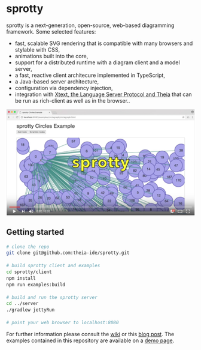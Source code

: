 # sprotty
sprotty is a next-generation, open-source, web-based diagramming framework. Some selected features:

* fast, scalable SVG rendering that is compatible with many browsers and stylable with CSS,
* animations built into the core,
* support for a distributed runtime with a diagram client and a model server,
* a fast, reactive client architecure implemented in TypeScript,
* a Java-based server architecture,
* configuration via dependency injection,
* integration with [Xtext, the Language Server Protocol and Theia](https://github.com/theia-ide/theia-sprotty-example) that can be run as rich-client as well as in the browser..

[![sprotty demo](./sprotty_demo_screenshot.png)](http://www.youtube.com/watch?v=IydM4l7WFKk "sprotty demo")

## Getting started

```bash
# clone the repo
git clone git@github.com:theia-ide/sprotty.git

# build sprotty client and examples
cd sprotty/client
npm install
npm run examples:build

# build and run the sprotty server
cd ../server
./gradlew jettyRun 

# point your web browser to localhost:8080
```

For further information please consult the [wiki](https://github.com/theia-ide/sprotty/wiki) or this [blog post](http://typefox.io/sprotty-a-web-based-diagramming-framework). The examples contained in this repository are available on a [demo page](http://sprotty-demo.typefox.io).
